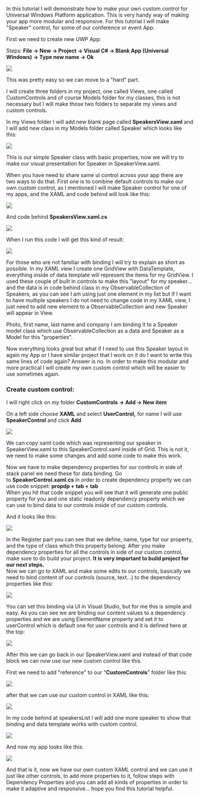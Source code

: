 In this tutorial I will demonstrate how to make your own custom control for Universal Windows Platform application. This is very handy way of making your app more modular and responsive. For this tutorial I will make "Speaker" control, for some of our conference or event App.  

First we need to create new UWP App:  

Steps: **File -> New -> Project -> Visual C# -> Blank App (Universal Windows) -> Type new name -> Ok**  

![](https://4.bp.blogspot.com/-BPkZtXr7DfM/V8J_GrzjD1I/AAAAAAAAB0M/EMNESLxjCl0Jx3jnGp-MSo54n0PYV2vewCLcB/s1600/uwp_1.png)

This was pretty easy so we can move to a "hard" part.  

I will create three folders in my project, one called Views, one called CustomControls and of course Models folder for my classes, this is not necessary but I will make those two folders to separate my views and custom controls.  

In my Views folder I will add new blank page called **SpeakersView.xaml** and I will add new class in my Models folder called Speaker which looks like this:  

![](https://3.bp.blogspot.com/-I9-9nRWcmr0/V8KFzSSZEeI/AAAAAAAAB0c/UmppTqh80pU_h9Hf71vj6-ry61HfwjsYACLcB/s1600/uwp_2.png)

This is our simple Speaker class with basic properties, now we will try to make our visual presentation for Speaker in SpeakerView.xaml.  

When you have need to share same ui control across your app there are two ways to do that. First one is to combine default controls to make our own custom control, as I mentioned I will make Speaker control for one of my apps, and the XAML and code behind will look like this:  

![](https://1.bp.blogspot.com/-YcayGHNNgZc/V8KP96eV8ZI/AAAAAAAAB0s/oVXvssyFoO0ci6fKPOunk8lAxNp_Y7axACLcB/s1600/Speaker_wup.png)

And code behind **SpeakersView.xaml.cs**  

![](https://1.bp.blogspot.com/-Nf4uBlsdCVw/V8KVjh8MckI/AAAAAAAAB08/uXMyZFRXygcI_mFC2XpjXBQRWNmL3o5VgCLcB/s1600/code_behind.png)

When I run this code I will get this kind of result:  

![](https://2.bp.blogspot.com/-KEll6cIjxsU/V8KdAFkOkKI/AAAAAAAAB1M/M6abR5chL-0P1ddA8e6xTFZQ4se4eahvACLcB/s1600/custom_control_uwp.png)

For those who are not familiar with binding I will try to explain as short as possible. In my XAML view I create one GridView with DataTemplate, everything inside of data template will represent the items for my GridView. I used these couple of built in controls to make this "layout" for my speaker... and the data is in code behind class in my ObservableCollection of Speakers, as you can see I am using just one element in my list but if I want to have multiple speakers I do not need to change code in my XAML view, I just need to add new element to a ObservableCollection and new Speaker will appear in View.  

Photo, first name, last name and company I am binding it to a Speaker model class which use ObservableCollection as a data and Speaker as a Model for this "properties".  

Now everything looks great but what if I need to use this Speaker layout in again my App or I have similar project that I work on it do I want to write this same lines of code again? Answer is no. In order to make this modular and more practical I will create my own custom control which will be easier to use sometimes again.  

### Create custom control:

I will right click on my folder **CustomControls -> Add -> New item**

On a left side choose **XAML** and select **UserControl,** for name I will use **SpeakerControl** and click **Add**

![](https://3.bp.blogspot.com/-H2Z_DcbWeRY/V8KgEyJi_8I/AAAAAAAAB1Y/kmhkVGYxkMcnanHV8pBTC1hg1cGl6qmIACLcB/s1600/custom_control_uwp_2.png)

We can copy xaml code which was representing our speaker in SpeakerView.xaml to this SpeakerControl.xaml inside of Grid. This is not it, we need to make some changes and add some code to make this work.  

Now we have to make dependency properties for our controls in side of stack panel we need these for data binding. Go to **SpeakerControl.xaml.cs** in order to create dependency property we can use code snippet: **propdp + tab + tab**  
When you hit that code snippet you will see that it will generate one public property for you and one static readonly dependency property which we can use to bind data to our controls inside of our custom controls.  

And it looks like this:  

![](https://1.bp.blogspot.com/-LdR2TnQs5ns/V8Ku9eNc_NI/AAAAAAAAB1o/CdCmTMVVansvEiCeXHJN97zxmPx87GRKwCLcB/s1600/custom_control_uwp_3.png)

In the Register part you can see that we define, name, type for our property, and the type of class which this property belong. After you make dependency properties for all the controls in side of our custom control, make sure to do build your project. **It is very important to build project for our next steps.**  
Now we can go to XAML and make some edits to our controls, basically we need to bind content of our controls (source, text...) to the dependency properties like this:  

![](https://1.bp.blogspot.com/-JkcJImcFnE0/V8KzXaF6N9I/AAAAAAAAB10/-YjpQ0SIcIERRc49s1PHPfDz1plRZU79wCLcB/s1600/uwp_3.png)

You can set this binding via UI in Visual Studio, but for me this is simple and easy. As you can see we are binding our content values to a dependency properties and we are using ElementName property and set it to userControl which is default one for user controls and it is defined here at the top:  

![](https://3.bp.blogspot.com/-mu1p5kfMDSE/V8K0DCr7nTI/AAAAAAAAB14/E-tYfLNUMz8Ln2ca-PS4h9fPPpDr3zcKACLcB/s1600/uwp_4.png)

After this we can go back in our SpeakerView.xaml and instead of that code block we can now use our new custom control like this.  

First we need to add "reference" to our "**CustomControls**" folder like this:  

![](https://4.bp.blogspot.com/-OuQVUp7EH_0/V8K1cRSXfoI/AAAAAAAAB2I/x5jh4jwpKI4A4f2ob6kmdL7hbcvlkVSpwCLcB/s1600/uwp_5.png)

after that we can use our custom control in XAML like this:  

![](https://1.bp.blogspot.com/-IJfREFGPV9U/V8K6dhnG39I/AAAAAAAAB2Y/2VkfoKs8kHwnLAHcQqFmE4ruuddPN5HrgCLcB/s1600/uwp_6.png)

In my code behind at speakersList I will add one more speaker to show that binding and data template works with custom control.  

![](https://4.bp.blogspot.com/-GxJOjcTnVAo/V8LAsrsVSQI/AAAAAAAAB2o/FlEAlv0aD8I3haJKI86NQNsKeViX03f0gCLcB/s1600/uwp_7.png)

And now my app looks like this:  

![](https://3.bp.blogspot.com/-ARQR1rfS_i8/V8LBcUylOyI/AAAAAAAAB2s/papDDDsGLFQo3kMOwvXXSS5majvbtNG5gCLcB/s1600/uwp_8.png)

And that is it, now we have our own custom XAML control and we can use it just like other controls, to add more properties to it, follow steps with Dependency Properties and you can add all kinds of properties in order to make it adaptive and responsive... hope you find this tutorial helpful.
